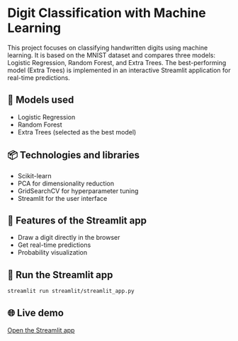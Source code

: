 # Digit Classification with Machine Learning

This project focuses on classifying handwritten digits using machine learning. It is based on the MNIST dataset and compares three models: Logistic Regression, Random Forest, and Extra Trees. The best-performing model (Extra Trees) is implemented in an interactive Streamlit application for real-time predictions.

## 🧠 Models used
- Logistic Regression
- Random Forest
- Extra Trees (selected as the best model)

## 📦 Technologies and libraries
- Scikit-learn
- PCA for dimensionality reduction
- GridSearchCV for hyperparameter tuning
- Streamlit for the user interface

## 🎯 Features of the Streamlit app
- Draw a digit directly in the browser
- Get real-time predictions
- Probability visualization


## 🚀 Run the Streamlit app
```bash
streamlit run streamlit/streamlit_app.py
```

## 🌐 Live demo
[Open the Streamlit app](https://ds24ml-8r59cjjwdshqsdstsrp7ig.streamlit.app)

